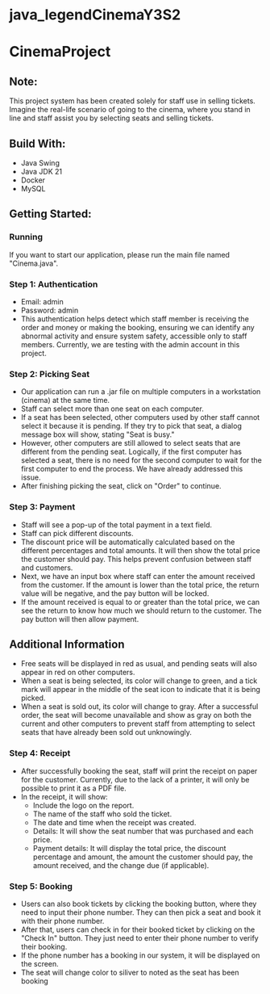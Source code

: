 # java_legendCinemaY3S2
# CinemaProject

## Note:
This project system has been created solely for staff use in selling tickets. Imagine the real-life scenario of going to the cinema, where you stand in line and staff assist you by selecting seats and selling tickets.

## Build With:
- Java Swing
- Java JDK 21
- Docker
- MySQL

## Getting Started:
### Running
If you want to start our application, please run the main file named "Cinema.java".

### Step 1: Authentication
- Email: admin
- Password: admin
- This authentication helps detect which staff member is receiving the order and money or making the booking, ensuring we can identify any abnormal activity and ensure system safety, accessible only to staff members. Currently, we are testing with the admin account in this project.

### Step 2: Picking Seat
- Our application can run a .jar file on multiple computers in a workstation (cinema) at the same time.
- Staff can select more than one seat on each computer.
- If a seat has been selected, other computers used by other staff cannot select it because it is pending. If they try to pick that seat, a dialog message box will show, stating "Seat is busy."
- However, other computers are still allowed to select seats that are different from the pending seat. Logically, if the first computer has selected a seat, there is no need for the second computer to wait for the first computer to end the process. We have already addressed this issue.
- After finishing picking the seat, click on "Order" to continue.

### Step 3: Payment
- Staff will see a pop-up of the total payment in a text field.
- Staff can pick different discounts.
- The discount price will be automatically calculated based on the different percentages and total amounts. It will then show the total price the customer should pay. This helps prevent confusion between staff and customers.
- Next, we have an input box where staff can enter the amount received from the customer. If the amount is lower than the total price, the return value will be negative, and the pay button will be locked.
- If the amount received is equal to or greater than the total price, we can see the return to know how much we should return to the customer. The pay button will then allow payment.

## Additional Information
- Free seats will be displayed in red as usual, and pending seats will also appear in red on other computers.
- When a seat is being selected, its color will change to green, and a tick mark will appear in the middle of the seat icon to indicate that it is being picked.
- When a seat is sold out, its color will change to gray. After a successful order, the seat will become unavailable and show as gray on both the current and other computers to prevent staff from attempting to select seats that have already been sold out unknowingly.

### Step 4: Receipt
- After successfully booking the seat, staff will print the receipt on paper for the customer. Currently, due to the lack of a printer, it will only be possible to print it as a PDF file.
- In the receipt, it will show:
  - Include the logo on the report.
  - The name of the staff who sold the ticket.
  - The date and time when the receipt was created.
  - Details: It will show the seat number that was purchased and each price.
  - Payment details: It will display the total price, the discount percentage and amount, the amount the customer should pay, the amount received, and the change due (if applicable).

### Step 5: Booking
- Users can also book tickets by clicking the booking button, where they need to input their phone number. They can then pick a seat and book it with their phone number.
-	After that, users can check in for their booked ticket by clicking on the "Check In" button. They just need to enter their phone number to verify their booking.
-	If the phone number has a booking in our system, it will be displayed on the screen.
-	The seat will change color to siliver to noted as the seat has been booking
